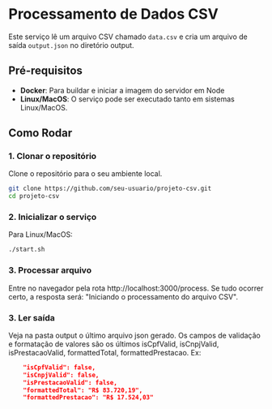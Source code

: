 # Processamento de Dados CSV

Este serviço lê um arquivo CSV chamado `data.csv` e cria um arquivo de saída `output.json` no diretório output.

## Pré-requisitos

- **Docker**: Para buildar e iniciar a imagem do servidor em Node
- **Linux/MacOS**: O serviço pode ser executado tanto em sistemas Linux/MacOS.

## Como Rodar

### 1. Clonar o repositório

Clone o repositório para o seu ambiente local.

```bash
git clone https://github.com/seu-usuario/projeto-csv.git
cd projeto-csv
```

### 2. Inicializar o serviço

Para Linux/MacOS:

```bash
./start.sh
```

### 3. Processar arquivo

Entre no navegador pela rota http://localhost:3000/process. Se tudo ocorrer certo, a resposta será: "Iniciando o processamento do arquivo CSV".

### 3. Ler saída

Veja na pasta output o último arquivo json gerado. Os campos de validação e formatação de valores são os últimos isCpfValid, isCnpjValid, isPrestacaoValid, formattedTotal, formattedPrestacao.
Ex:

```json
    "isCpfValid": false,
    "isCnpjValid": false,
    "isPrestacaoValid": false,
    "formattedTotal": "R$ 83.720,19",
    "formattedPrestacao": "R$ 17.524,03"
```